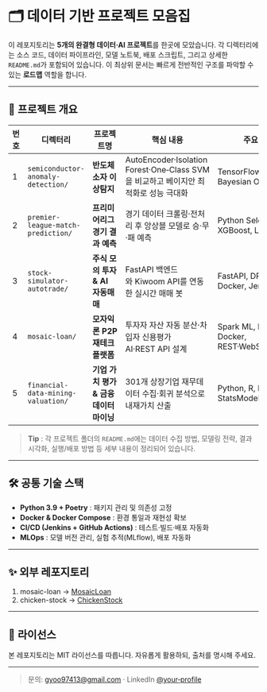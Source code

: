 # 🗂️ 데이터 기반 프로젝트 모음집

이 레포지토리는 **5개의 완결형 데이터·AI 프로젝트**를 한곳에 모았습니다. 각 디렉터리에는 소스 코드, 데이터 파이프라인, 모델 노트북, 배포 스크립트, 그리고 상세한 `README.md`가 포함되어 있습니다. 이 최상위 문서는 빠르게 전반적인 구조를 파악할 수 있는 **로드맵** 역할을 합니다.

---
## 📂 프로젝트 개요

| 번호 | 디렉터리 | 프로젝트명 | 핵심 내용 | 주요 기술 |
|---|---|---|---|---|
| 1 | `semiconductor-anomaly-detection/` | **반도체 소자 이상탐지** | AutoEncoder·Isolation Forest·One‑Class SVM을 비교하고 베이지안 최적화로 성능 극대화 | TensorFlow, PyTorch, Bayesian Optimization |
| 2 | `premier-league-match-prediction/` | **프리미어리그 경기 결과 예측** | 경기 데이터 크롤링·전처리 후 앙상블 모델로 승·무·패 예측 | Python Selenium, XGBoost, LightGBM |
| 3 | `stock-simulator-autotrade/` | **주식 모의 투자 & AI 자동매매** | FastAPI 백엔드와 Kiwoom API를 연동한 실시간 매매 봇 | FastAPI, DRL‑UTrans, Docker, Jenkins |
| 4 | `mosaic-loan/` | **모자익론 P2P 재테크 플랫폼** | 투자자 자산 자동 분산·차입자 신용평가 AI·REST API 설계 | Spark ML, ResNet, Docker, REST·WebSocket |
| 5 | `financial-data-mining-valuation/` | **기업 가치 평가 & 금융 데이터 마이닝** | 301개 상장기업 재무데이터 수집·회귀 분석으로 내재가치 산출 | Python, R, Pandas, StatsModels |

> **Tip** : 각 프로젝트 폴더의 `README.md`에는 데이터 수집 방법, 모델링 전략, 결과 시각화, 실행/배포 방법 등 세부 내용이 정리되어 있습니다.

---
## 🛠️ 공통 기술 스택

- **Python 3.9 + Poetry** : 패키지 관리 및 의존성 고정
- **Docker & Docker Compose** : 환경 통일과 재현성 확보
- **CI/CD (Jenkins + GitHub Actions)** : 테스트·빌드·배포 자동화
- **MLOps** : 모델 버전 관리, 실험 추적(MLflow), 배포 자동화

---
## ✨ 외부 레포지토리

1. mosaic-loan -> [MosaicLoan](https://github.com/Da-413/MosaicLoan)
2. chicken-stock -> [ChickenStock](https://github.com/Da-413/chickenStock)

---
## 📜 라이선스

본 레포지토리는 MIT 라이선스를 따릅니다. 자유롭게 활용하되, 출처를 명시해 주세요.

---
> 문의: gyoo97413@gmail.com · LinkedIn [@your‑profile](https://linkedin.com/in/your-profile)
